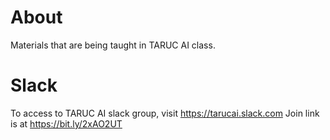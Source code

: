 # About

Materials that are being taught in TARUC AI class.

# Slack 

To access to TARUC AI slack group, visit https://tarucai.slack.com
Join link is at https://bit.ly/2xAO2UT
